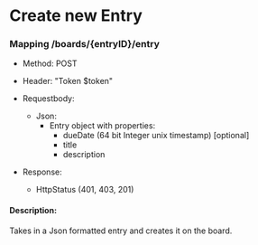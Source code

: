# Create new Entry

### Mapping /boards/{entryID}/entry

* Method: POST

* Header: "Token $token"

* Requestbody:
    * Json:
        * Entry object with properties:
            * dueDate (64 bit Integer unix timestamp) [optional]
            * title
            * description

* Response:
    * HttpStatus (401, 403, 201)

#### Description:

Takes in a Json formatted entry and creates it on the board.